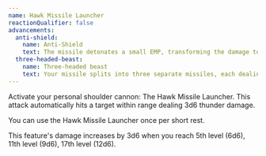 ```yaml
---
name: Hawk Missile Launcher
reactionQualifier: false
advancements:
  anti-shield:
    name: Anti-Shield
    text: The missile detonates a small EMP, transforming the damage to lightning.
  three-headed-beast:
    name: Three-headed beast
    text: Your missile splits into three separate missiles, each dealing 1d6 damage (2d6 at 5th level, 3d6 at 11th level and 4d6 at 17th level). You can direct the missiles at the same target or at different ones.
---
```

Activate your personal shoulder cannon: The Hawk Missile Launcher. This attack automatically hits a target within range
dealing 3d6 thunder damage.

You can use the Hawk Missile Launcher once per short rest.

This feature's damage increases by 3d6 when you reach 5th level (6d6), 11th level (9d6), 17th level (12d6).
